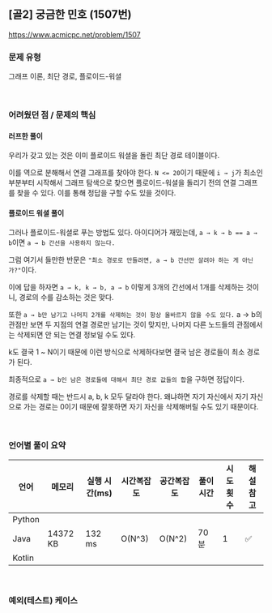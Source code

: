 ## [골2] 궁금한 민호 (1507번)

https://www.acmicpc.net/problem/1507

### 문제 유형

그래프 이론, 최단 경로, 플로이드-워셜

<br>

### 어려웠던 점 / 문제의 핵심

#### 러프한 풀이

우리가 갖고 있는 것은 이미 플로이드 워셜을 돌린 최단 경로 테이블이다.

이를 역으로 분해해서 연결 그래프를 찾아야 한다. `N <= 20`이기 때문에 `i → j`가 최소인 부분부터 시작해서 그래프 탐색으로 찾으면 플로이드-워셜을 돌리기 전의 연결 그래프를 찾을 수 있다. 이를 통해 정답을 구할 수도 있을 것이다.

#### 플로이드 워셜 풀이

그러나 플로이드-워셜로 푸는 방법도 있다. 아이디어가 재밌는데, `a → k → b == a → b`이면 `a → b 간선을 사용하지 않는다.`

그럼 여기서 들만한 반문은 `"최소 경로로 만들려면, a → b 간선만 살려야 하는 게 아닌가?"`이다.

이에 답을 하자면 `a → k, k → b, a → b` 이렇게 3개의 간선에서 1개를 삭제하는 것이니, 경로의 수를 감소하는 것은 맞다.

또한 `a → b만 남기고 나머지 2개를 삭제하는 것이 항상 올바르지 않을 수도 있다.` a → b의 관점만 보면 두 지점의 연결 경로만 남기는 것이 맞지만, 나머지 다른 노드들의 관점에서는 삭제되면 안 되는 연결 정보일 수도 있다.

k도 결국 1 ~ N이기 때문에 이런 방식으로 삭제하다보면 결국 남은 경로들이 최소 경로가 된다.

최종적으로 `a → b인 남은 경로들에 대해서 최단 경로 값들의 합`을 구하면 정답이다.

경로를 삭제할 때는 반드시 a, b, k 모두 달라야 한다. 왜냐하면 자기 자신에서 자기 자신으로 가는 경로는 0이기 때문에 잘못하면 자기 자신을 삭제해버릴 수도 있기 때문이다.

<br>

### 언어별 풀이 요약

| 언어   | 메모리   | 실행 시간(ms) | 시간복잡도 | 공간복잡도 | 풀이 시간 | 시도 횟수 | 해설 참고          |
| ------ | -------- | ------------- | ---------- | ---------- | --------- | --------- | ------------------ |
| Python |          |               |            |            |           |           |                    |
| Java   | 14372 KB | 132 ms        | O(N^3)     | O(N^2)     | 70분      | 1         | :white_check_mark: |
| Kotlin |          |               |            |            |           |           |                    |

<br>

### 예외(테스트) 케이스

```
```

